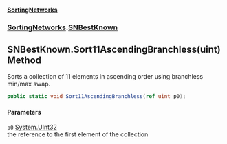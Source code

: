 #### [SortingNetworks](./index.md 'index')
### [SortingNetworks](./SortingNetworks.md 'SortingNetworks').[SNBestKnown](./SortingNetworks-SNBestKnown.md 'SortingNetworks.SNBestKnown')
## SNBestKnown.Sort11AscendingBranchless(uint) Method
Sorts a collection of 11 elements in ascending order using branchless min/max swap.  
```csharp
public static void Sort11AscendingBranchless(ref uint p0);
```
#### Parameters
<a name='SortingNetworks-SNBestKnown-Sort11AscendingBranchless(uint)-p0'></a>
`p0` [System.UInt32](https://docs.microsoft.com/en-us/dotnet/api/System.UInt32 'System.UInt32')  
the reference to the first element of the collection  
  
